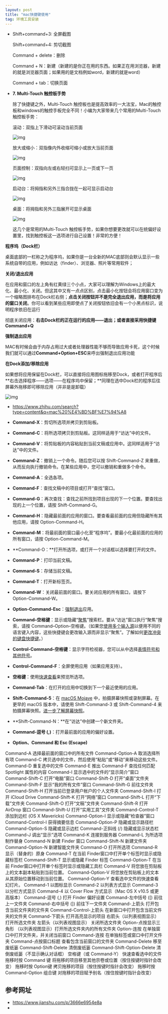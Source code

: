 ```yaml
---
layout: post
title: "mac快捷键使用"
tag: 环境工具安装
---
```

- Shift+command+3: 全屏截图

  Shift+command+4: 剪切截图

  Command + delete：删除

  Command + N：新建（新建的是你正在用的东西。如果正在用浏览器，新建的就是浏览器页面；如果用的是文档例如word，新建的就是word）

  Command + tab：切换页面

- **7. Multi-Touch 触控板手势**

  除了快捷键之外，Multi-Touch 触控板也是提高效率的一大法宝，Mac的触控板和windows的触控手板完全不同！小编为大家带来几个常用的Multi-Touch 触控板手势：

  

  滚动：双指上下滑动可滚动当前页面

  

  ![img](https://pic2.zhimg.com/80/v2-6eb7220824bf8f4f19bd37035a008bc5_hd.jpg)

  

  放大或缩小：双指像内外收缩可缩小或放大当前页面

  

  ![img](https://pic4.zhimg.com/80/v2-01ef9a94c6cfe493df75463c6e738c87_hd.jpg)

  

  页面控制：双指向左或右轻扫可显示上一页或下一页

  

  ![img](https://pic4.zhimg.com/80/v2-63c5603813196afd6514cae720a43ee3_hd.jpg)

  

  启动台：将拇指和另外三指合拢在一起可显示启动台

  

  ![img](https://pic4.zhimg.com/80/v2-8cce21f6b784adfb3c29a5492f931a23_hd.jpg)

  

  桌面：将拇指和另外三指展开可显示桌面

  

  

  ![img](https://pic2.zhimg.com/80/v2-2f5e1f1ede21147847179d9e48556259_hd.jpg)

  这几个是常用的Multi-Touch 触控板手势，如果你想要更改就可以在统偏好设置里，找到触控板这一选项进行自己设置！非常的方便！

**程序坞（Dock栏）**

桌面底部的一栏称之为程序坞，如果你是一台全新的MAC底部则会默认显示一些系统自带的应用，例如访达（finder）、浏览器、照片等常用软件；

**关闭/退出应用**

在应用和窗口的左上角有红黄绿三个小点，大家可以理解为Windows上的最大化、最小化、关闭。但这其中又有一点点区别，点击最小化按钮会将应用窗口变为一个缩略图排布在Dock栏右侧；**点击关闭按钮并不是完全退出应用，而是将应用的窗口关闭**。你可以看到某些应用即使点了关闭按钮依旧会有一个小黑点标识，说明程序依旧在运行

彻底关闭应用：**右击Dock栏的正在运行的应用——退出；**或者直接采用**快捷键Command+Q**

**强制退出应用**

MAC有时候会由于内存占用过大或者处理器性能不够而导致应用卡死，这个时候我们就可以通过**Command+Option+ESC**来呼出强制退出应用功能

**在Dock添加/移除应用**

如果想将应用保留在Dock栏，可以直接将应用图标拖移至Dock，或者打开程序后**右击选择程序——选项——在程序坞中保留；**同理在选中Dock栏的程序后往屏幕外拖移即可移除应用（并非是是卸载）

![img](https://pic2.zhimg.com/v2-70c72af79d988ffb51d16a7fbc0fc77d_b.jpg)



- <https://www.zhihu.com/search?type=content&q=mac%20%E4%BD%BF%E7%94%A8>

- **Command-X**：剪切所选项并拷贝到剪贴板。

- **Command-C**：将所选项拷贝到剪贴板。这同样适用于“访达”中的文件。

- **Command-V**：将剪贴板的内容粘贴到当前文稿或应用中。这同样适用于“访达”中的文件。

- **Command-Z**：撤销上一个命令。随后您可以按 Shift-Command-Z 来重做，从而反向执行撤销命令。在某些应用中，您可以撤销和重做多个命令。

- **Command-A**：全选各项。

- **Command-F**：查找文稿中的项目或打开“查找”窗口。

- **Command-G**：再次查找：查找之前所找到项目出现的下一个位置。要查找出现的上一个位置，请按 Shift-Command-G。

- **Command-H**：隐藏最前面的应用的窗口。要查看最前面的应用但隐藏所有其他应用，请按 Option-Command-H。

- **Command-M**：将最前面的窗口最小化至“程序坞”。要最小化最前面的应用的所有窗口，请按 Option-Command-M。

- **Command-O：**打开所选项，或打开一个对话框以选择要打开的文件。

- **Command-P**：打印当前文稿。

- **Command-S**：存储当前文稿。

- **Command-T**：打开新标签页。

- **Command-W**：关闭最前面的窗口。要关闭应用的所有窗口，请按下 Option-Command-W。

- **Option-Command-Esc**：[强制退出](https://support.apple.com/zh-cn/HT201276)应用。

- **Command–空格键**：显示或隐藏“[聚焦](https://support.apple.com/zh-cn/HT201744)”搜索栏。要从“访达”窗口执行“聚焦”搜索，请按 Command–Option–空格键。（如果您[使用多个输入源](https://support.apple.com/zh-cn/guide/mac-help/type-in-another-language-with-input-sources-mchlp1406/mac)以便用不同的语言键入内容，这些快捷键会更改输入源而非显示“聚焦”。了解如何[更改冲突的键盘快捷键](https://support.apple.com/zh-cn/guide/mac-help/change-a-conflicting-keyboard-shortcut-mh35591/mac)。）

- **Control-Command–空格键**：显示字符检视器，您可以从中选择[表情符号和其他符号](https://support.apple.com/zh-cn/HT201586)。

- **Control-Command-F**：全屏使用应用（如果应用支持）。

- **空格键**：使用[快速查看](https://support.apple.com/zh-cn/guide/mac-help/quick-look-files-and-folders-mh14119/mac)来预览所选项。

- **Command-Tab**：在打开的应用中切换到下一个最近使用的应用。

- **Shift-Command-5**：在 [macOS Mojave](https://support.apple.com/zh-cn/HT201475) 中，拍摄屏幕快照或录制屏幕。在更早的 macOS 版本中，请使用 Shift-Command-3 或 Shift-Command-4 来拍摄屏幕快照。[进一步了解屏幕快照](https://support.apple.com/zh-cn/HT201361)。

- **Shift-Command-N：**在“访达”中创建一个新文件夹。

- **Command-逗号 (,)**：打开最前面的应用的偏好设置。

- **Option、Command 和 Esc (Escape)**

Command-A	选择最前面的窗口中的所有文件
Command-Option-A	取消选择所有项
Command-C	拷贝选中的文件，然后使用“粘贴”或“移动”来移动这些文件。
Command-D	重复选中的文件
Command-E	推出
Command-F	查找任何匹配 Spotlight 属性的内容
Command-I	显示选中的文件的“显示简介”窗口
Command-Shift-C	打开“电脑”窗口
Command-Shift-D	打开“桌面”文件夹
Command-Shift-F	显示“我的所有文件”窗口
Command-Shift-G	前往文件夹
Command-Shift-H	打开当前已登录用户帐户的个人文件夹
Command-Shift-I	打开 iCloud Drive
Command-Shift-K	打开“网络”窗口
Command-Shift-L	打开“下载”文件夹
Command-Shift-O	打开“文稿”文件夹
Command-Shift-R	打开 AirDrop 窗口
Command-Shift-U	打开“实用工具”文件夹
Command-Control-T	添加到边栏 (OS X Mavericks)
Command-Option-I	显示或隐藏“检查器”窗口
Command-Control-I	获得摘要信息
Command-Option-P	隐藏或显示路径栏
Command-Option-S	隐藏或显示边栏
Command-正斜线 (/)	隐藏或显示状态栏
Command-J	调出“显示”选项
Command-K	连接到服务器
Command-L	为所选项制作替身
Command-N	新建 Finder 窗口
Command-Shift-N	新建文件夹
Command-Option-N	新建智能文件夹
Command-O	打开所选项
Command-R	显示（替身的）原身
Command-T	在当前 Finder窗口中打开单个标签时显示或隐藏标签栏
Command-Shift-T	显示或隐藏 Finder 标签
Command-Option-T	在当前 Finder窗口中打开单个标签时显示或隐藏工具栏
Command-V	将您放在剪贴板上的文本副本粘贴到当前位置。
Command-Option-V	将您放在剪贴板上的文本从其原始位置移动到当前位置。
Command-Option-Y	查看选中文件的快速查看幻灯片。
Command-1	以图标显示
Command-2	以列表方式显示
Command-3	以分栏方式显示
Command-4	以 Cover Flow 方式显示（Mac OS X v10.5 或更高版本）
Command-逗号 (,)	打开 Finder 偏好设置
Command-左中括号 ([)	前往上一文件夹
Command-右中括号 (])	前往下一文件夹
Command-上箭头 打开包含当前文件夹的文件夹
Command-Control-上箭头	在新窗口中打开包含当前文件夹的文件夹
Command-下箭头	打开高亮显示的项目
右箭头（以列表视图显示）	打开所选文件夹
左箭头（以列表视图显示）	关闭所选文件夹
Option-点按显示三角形	（以列表视图显示）打开所选文件夹内的所有文件夹
Option-连按	在单独窗口中打开文件夹，并关闭当前窗口
Command-连按	在单独标签或窗口中打开文件夹
Command-点按窗口标题	查看包含当前窗口的文件夹
Command-Delete	移至废纸篓
Command-Shift-Delete	清倒废纸篓
Command-Shift-Option-Delete	清倒废纸篓（不显示确认对话框）
空格键（或 Command-Y）	快速查看选中的文件
拖移时按 Command 键	将拖移的项目移至其他宗卷或位置（按住按键时指针会改变）
拖移时按 Option键	拷贝拖移的项目（按住按键时指针会改变）
拖移时按 Command-Option 组合键	对拖移的项目赋予别名（按住按键时指针会改变）



## **参考网址**

- <https://www.jianshu.com/p/3666e6954e8a>
- 